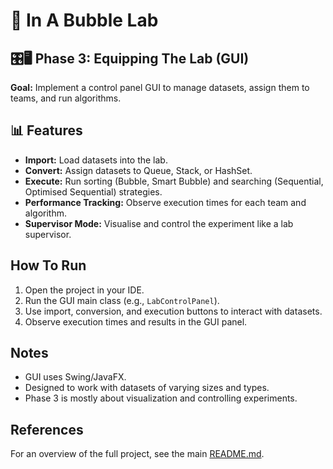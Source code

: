 # 🫧 In A Bubble Lab
## 🎛️🖥️ Phase 3: Equipping The Lab (GUI)
**Goal:** Implement a control panel GUI to manage datasets, assign them to teams, and run algorithms.

## 📊 Features
- **Import:** Load datasets into the lab.
- **Convert:** Assign datasets to Queue, Stack, or HashSet.
- **Execute:** Run sorting (Bubble, Smart Bubble) and searching (Sequential, Optimised Sequential) strategies.
- **Performance Tracking:** Observe execution times for each team and algorithm.
- **Supervisor Mode:** Visualise and control the experiment like a lab supervisor.

## How To Run
1. Open the project in your IDE.
2. Run the GUI main class (e.g., `LabControlPanel`).
3. Use import, conversion, and execution buttons to interact with datasets.
4. Observe execution times and results in the GUI panel.

## Notes
- GUI uses Swing/JavaFX.
- Designed to work with datasets of varying sizes and types.
- Phase 3 is mostly about visualization and controlling experiments.

## References
For an overview of the full project, see the main [README.md](../README.md).